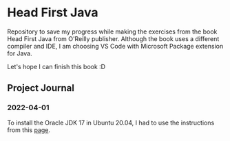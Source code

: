 
# Head First Java

Repository to save my progress while making the exercises from the book Head First Java from O'Reilly publisher. Although the book uses a different compiler and IDE, I am choosing VS Code with Microsoft Package extension for Java.

Let's hope I can finish this book :D

## Project Journal

### 2022-04-01

To install the Oracle JDK 17 in Ubuntu 20.04, I had to use the instructions from this [page](https://www.linuxcapable.com/pt/como-instalar-java-17-lts-jdk-17-no-ubuntu-20-04/).

